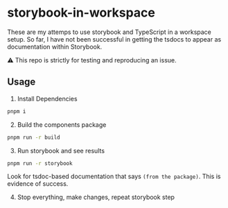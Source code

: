 # storybook-in-workspace
These are my attemps to use storybook and TypeScript in a workspace setup. So far, I have not been successful in getting the tsdocs to appear as documentation within Storybook.

⚠️ This repo is strictly for testing and reproducing an issue.

## Usage
1. Install Dependencies
```sh
pnpm i
```

2. Build the components package
```sh
pnpm run -r build
```

3. Run storybook and see results
```sh
pnpm run -r storybook
```

Look for tsdoc-based documentation that says `(from the package)`. This is evidence of success.

4. Stop everything, make changes, repeat storybook step
